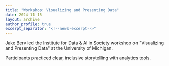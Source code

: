 ```yaml
---
title: "Workshop: Visualizing and Presenting Data"
date: 2024-11-15
layout: archive
author_profile: true
excerpt_separator: "<!--news-excerpt-->"
---
```

Jake Berv led the Institute for Data & AI in Society workshop on "Visualizing and Presenting Data" at the University of Michigan.

<!--news-excerpt-->
Participants practiced clear, inclusive storytelling with analytics tools.
